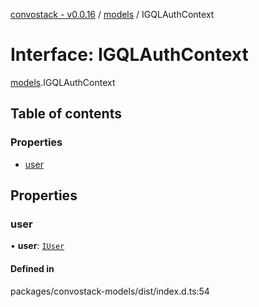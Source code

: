 [convostack - v0.0.16](../README.md) / [models](../modules/models.md) / IGQLAuthContext

# Interface: IGQLAuthContext

[models](../modules/models.md).IGQLAuthContext

## Table of contents

### Properties

- [user](models.IGQLAuthContext.md#user)

## Properties

### user

• **user**: [`IUser`](models.IUser.md)

#### Defined in

packages/convostack-models/dist/index.d.ts:54
